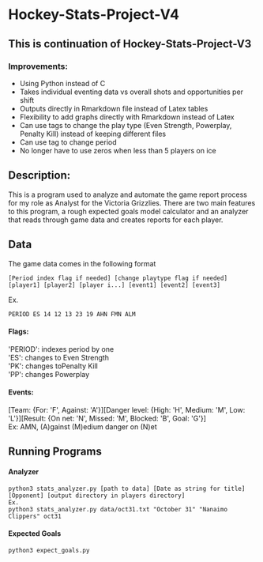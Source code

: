 # Hockey-Stats-Project-V4
## This is continuation of Hockey-Stats-Project-V3
### Improvements:
* Using Python instead of C
* Takes individual eventing data vs overall shots and opportunities per shift
* Outputs directly in Rmarkdown file instead of Latex tables
* Flexibility to add graphs directly with Rmarkdown instead of Latex
* Can use tags to change the play type (Even Strength, Powerplay, Penalty Kill) instead of keeping different files
* Can use tag to change period
* No longer have to use zeros when less than 5 players on ice

## Description:
This is a program used to analyze and automate the game report process for my role as Analyst for the Victoria Grizzlies.  There are two main features to this program, a rough expected goals model calculator and an analyzer that reads through game data and creates reports for each player.

## Data
The game data comes in the following format 
```
[Period index flag if needed] [change playtype flag if needed] [player1] [player2] [player i...] [event1] [event2] [event3]
```
Ex.
```
PERIOD ES 14 12 13 23 19 AHN FMN ALM
```

#### Flags:
'PERIOD': indexes period by one  
'ES': changes to Even Strength  
'PK': changes toPenalty Kill  
'PP': changes Powerplay  

#### Events:
[Team: {For: 'F', Against: 'A'}][Danger level: {High: 'H', Medium: 'M', Low: 'L'}][Result: {On net: 'N', Missed: 'M', Blocked: 'B', Goal: 'G'}]  
Ex: AMN, (A)gainst (M)edium danger on (N)et

## Running Programs 

#### Analyzer
```
python3 stats_analyzer.py [path to data] [Date as string for title] [Opponent] [output directory in players directory]
Ex.
python3 stats_analyzer.py data/oct31.txt "October 31" "Nanaimo Clippers" oct31
```

#### Expected Goals

```
python3 expect_goals.py
```

